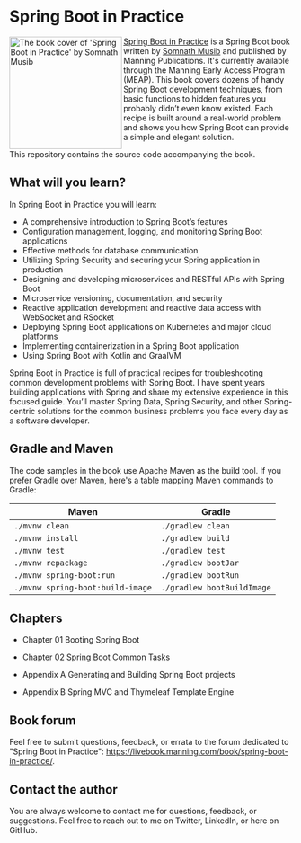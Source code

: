# Spring Boot in Practice

<a href="https://www.manning.com/books/spring-boot-in-practice?utm_source=musib&utm_medium=affiliate&utm_campaign=book_musib_spring_3_16_21&a_aid=musib&a_bid=27d46a98"><img src="https://github.com/spring-boot-in-practice/repo/blob/main/metadata/BookCover.png" alt="The book cover of 'Spring Boot in Practice' by Somnath Musib" align="left" height="200px" /></a>

[Spring Boot in Practice](https://www.manning.com/books/spring-boot-in-practice?utm_source=musib&utm_medium=affiliate&utm_campaign=book_musib_spring_3_16_21&a_aid=musib&a_bid=27d46a98) is a Spring Boot book written by [Somnath Musib](https://musibs.github.io) and published by Manning Publications. It's currently available through the Manning Early Access Program (MEAP). This book covers dozens of handy Spring Boot development techniques, from basic functions to hidden features you probably didn’t even know existed. Each recipe is built around a real-world problem and shows you how Spring Boot can provide a simple and elegant solution.

This repository contains the source code accompanying the book.

## What will you learn?

In Spring Boot in Practice you will learn:

- A comprehensive introduction to Spring Boot’s features
- Configuration management, logging, and monitoring Spring Boot applications
- Effective methods for database communication
- Utilizing Spring Security and securing your Spring application in production
- Designing and developing microservices and RESTful APIs with Spring Boot
- Microservice versioning, documentation, and security
- Reactive application development and reactive data access with WebSocket and RSocket
- Deploying Spring Boot applications on Kubernetes and major cloud platforms
- Implementing containerization in a Spring Boot application
- Using Spring Boot with Kotlin and GraalVM

Spring Boot in Practice is full of practical recipes for troubleshooting common development problems with Spring Boot. I have spent years building applications with Spring and share my extensive experience in this focused guide. You’ll master Spring Data, Spring Security, and other Spring-centric solutions for the common business problems you face every day as a software developer.

## Gradle and Maven

The code samples in the book use Apache Maven as the build tool. If you prefer Gradle over Maven, here's a table mapping Maven commands to Gradle:

Maven | Gradle
------ | ------
`./mvnw clean` | `./gradlew clean`
`./mvnw install` | `./gradlew build`
`./mvnw test` | `./gradlew test`
`./mvnw repackage` | `./gradlew bootJar`
`./mvnw spring-boot:run` | `./gradlew bootRun`
`./mvnw spring-boot:build-image` | `./gradlew bootBuildImage`

## Chapters

- Chapter 01 Booting Spring Boot
- Chapter 02 Spring Boot Common Tasks

- Appendix A Generating and Building Spring Boot projects
- Appendix B Spring MVC and Thymeleaf Template Engine

## Book forum
Feel free to submit questions, feedback, or errata to the forum dedicated to "Spring Boot in Practice": https://livebook.manning.com/book/spring-boot-in-practice/.

## Contact the author
You are always welcome to contact me for questions, feedback, or suggestions. Feel free to reach out to me on Twitter, LinkedIn, or here on GitHub.



